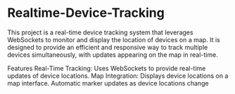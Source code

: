 # Realtime-Device-Tracking

This project is a real-time device tracking system that leverages WebSockets to monitor and display the location of devices on a map. It is designed to provide an efficient and responsive way to track multiple devices simultaneously, with updates appearing on the map in real-time.

Features
Real-Time Tracking: Uses WebSockets to provide real-time updates of device locations.
Map Integration: Displays device locations on a map interface.
Automatic marker updates as device locations change
